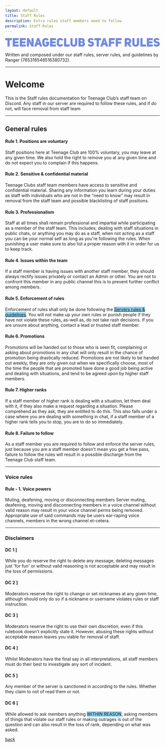 ```yaml
---
layout: default
title: Staff Rules
description: Extra rules staff members need to follow
permalink: Staff-Rules
---
```


![TCStaff-Rules](images/TCSR.png)


Written and composed under our staff rules, server rules, and guidelines by Ranger (765316548516380732).

---

# Welcome



This is the Staff rules documentation for Teenage Club’s staff team on Discord. Any staff in our server are required to follow these rules, and if do not, will face removal from staff team

---

## General rules

#### Rule 1. Positions are voluntary

Staff positions here at Teenage Club are 100% voluntary, you may leave at any given time. We also hold the right to remove you at any given time and do not expect you to complain if this happens.


#### Rule 2. Sensitive & confidential material

Teenage Clubs staff team members have access to sensitive and confidential material. Sharing any information you learn during your duties as staff with individuals who are not in the “need to know” may result in removal from the staff team and possible blacklisting of staff positions.


#### Rule 3. Professionalism

Staff at all times shall remain professional and impartial while participating as a member of the staff team. This includes; dealing with staff situations in public chats, or anything you may do as a staff, when not acting as a staff you can be your normal self as long as you're following the rules. When punishing a user make sure to also list a proper reason with it in order for us to keep track.


#### Rule 4. Issues within the team

If a staff member is having issues with another staff member, they should always rectify issues privately or contact an Admin or other. You are not to confront this member in any public channel this is to prevent further conflict among members.


#### Rule 5. Enforcement of rules

Enforcement of rules shall only be done following the <span style="background-color: #89cff0"><a href="Rules">Servers rules & guidelines</a></span>. You will not make up your own rules or punish people if they have not violate these rules, as-well as, do not take rash decisions. If you are unsure about anything, contact a lead or trusted staff member.

#### Rule 6. Promotions

Promotions will be handed out to those who is seen fit, complaining or asking about promotions in any chat will only result in the chance of promotion being drastically reduced. Promotions are not likely to be handed out weekly, they are only given out when we specifically choose, most of the time the people that are promoted have done a good job being active and dealing with situations, and tend to be agreed upon by higher staff members.


#### Rule 7. Higher ranks

If a staff member of higher rank is dealing with a situation, let them deal with it, if they also make a request regarding a situation. Please comprehend as they ask, they are entitled to do this. This also falls under a case where you are dealing with something in chat, if a staff member of a higher rank tells you to stop, you are to do so immediately.

#### Rule 8. Failure to follow

As a staff member you are required to follow and enforce the server rules, just because you are a staff member doesn't mean you get a free pass, failure to follow the rules will result in a possible discharge from the Teenage Club staff team.

---

### Voice rules

#### Rule - 1. Voice powers

Muting, deafening, moving or disconnecting members
Server muting, deafening, moving and disconnecting members in a voice channel without valid reason may result in your voice channel perms being removed.
Appropriate use of said commands may be users ear-raping voice channels, members in the wrong channel et-cetera.

---

### Disclaimers

#### DC 1 ]

While you do reserve the right to delete any message, deleting messages just 'for fun' or without valid reasoning is not acceptable and may result in the loss of permissions.
#### DC 2 ]

Moderators reserve the right to change or set nicknames at any given time, although should only do so if a nickname or username violates rules or staff instruction.
#### DC 3 ]

Moderators reserve the right to use their own discretion, even if this rulebook doesn't explicitly state it. However, abusing these rights without acceptable reason leaves you viable for removal of staff.
#### DC 4 ]

Whilst Moderators have the final say in all interpretations, all staff members must do their best to investigate any sort of incident.
#### DC 5 ]

Any member of the server is sanctioned in according to the rules. Whether they claim to not of read them or not.
#### DC 6 ]

While allowed to ask members anything <span style="background-color: #89cff0">WITHIN REASON</span>, asking members of things that violate our staff rules or making outrages is out of the question and can also result in the loss of rank, depending on what was asked.

[back](./)
